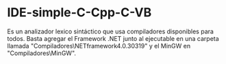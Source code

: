 # IDE-simple-C-Cpp-C-VB
Es un analizador lexico sintáctico que usa compiladores disponibles para todos. Basta agregar el Framework .NET junto al ejecutable en una carpeta llamada "Compiladores\NETframework4.0.30319" y el MinGW en "Compiladores\MinGW".
